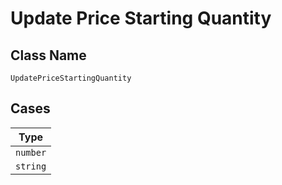
# Update Price Starting Quantity

## Class Name

`UpdatePriceStartingQuantity`

## Cases

| Type |
|  --- |
| `number` |
| `string` |

